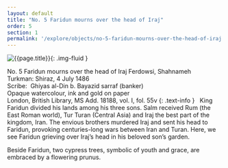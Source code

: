 ```yaml
---
layout: default
title: "No. 5 Faridun mourns over the head of Iraj"
order: 5
section: 1
permalink: '/explore/objects/no-5-faridun-mourns-over-the-head-of-iraj'
---
```

![{{page.title}}]({{site.baseurl}}/images/pages/{{page.order}}.jpeg){: .img-fluid }


No. 5 Faridun mourns over the head of Iraj
Ferdowsi, Shahnameh  
Turkman: Shiraz, 4 July 1486  
Scribe:  Ghiyas al-Din b. Bayazid sarraf (banker)  
Opaque watercolour, ink and gold on paper  
London, British Library, MS Add. 18188, vol. I, fol. 55v
{: .text-info }
 
King Faridun divided his lands among his three sons. Salm received
Rum (the East Roman world), Tur Turan (Central Asia) and Iraj the
best part of the kingdom, Iran. The envious brothers murdered Iraj and sent his head to
Faridun, provoking centuries-long wars between Iran and Turan. Here, we see
Faridun grieving over Iraj’s head in his beloved son’s garden.

Beside Faridun, two cypress trees, symbolic of youth and grace, are embraced by a flowering prunus.
